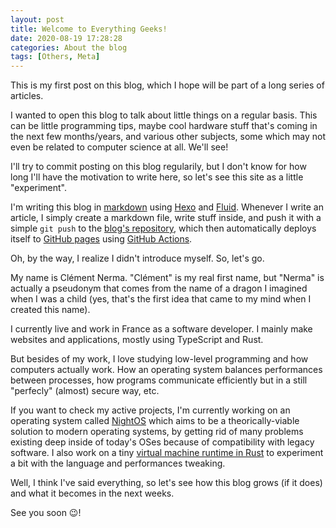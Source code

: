 ```yaml
---
layout: post
title: Welcome to Everything Geeks!
date: 2020-08-19 17:28:28
categories: About the blog
tags: [Others, Meta]
---
```


This is my first post on this blog, which I hope will be part of a long series of articles.

I wanted to open this blog to talk about little things on a regular basis. This can be little programming tips, maybe cool hardware stuff that's coming in the next few months/years, and various other subjects, some which may not even be related to computer science at all. We'll see!

I'll try to commit posting on this blog regularily, but I don't know for how long I'll have the motivation to write here, so let's see this site as a little "experiment".

I'm writing this blog in [markdown]() using [Hexo](https://hexo.io/) and [Fluid](https://github.com/fluid-dev/hexo-theme-fluid). Whenever I write an article, I simply create a markdown file, write stuff inside, and push it with a simple `git push` to the [blog's  repository](https://github.com/ClementNerma/EverythingGeeks), which then automatically deploys itself to [GitHub pages](https://pages.github.com/) using [GitHub Actions](https://github.com/features/actions).

Oh, by the way, I realize I didn't introduce myself. So, let's go.

My name is Clément Nerma. "Clément" is my real first name, but "Nerma" is actually a pseudonym that comes from the name of a dragon I imagined when I was a child (yes, that's the first idea that came to my mind when I created this name).

I currently live and work in France as a software developer. I mainly make websites and applications, mostly using TypeScript and Rust.

But besides of my work, I love studying low-level programming and how computers actually work. How an operating system balances performances between processes, how programs communicate efficiently but in a still "perfecly" (almost) secure way, etc.

If you want to check my active projects, I'm currently working on an operating system called [NightOS](https://github.com/ClementNerma/NightOS) which aims to be a theorically-viable solution to modern operating systems, by getting rid of many problems existing deep inside of today's OSes because of compatibility with legacy software. I also work on a tiny [virtual machine runtime in Rust](https://github.com/ClementNerma/MRVM) to experiment a bit with the language and performances tweaking.

Well, I think I've said everything, so let's see how this blog grows (if it does) and what it becomes in the next weeks.

See you soon 😉!